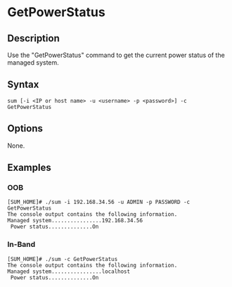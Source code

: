 # GetPowerStatus

## Description

Use the "GetPowerStatus" command to get the current power status of the managed system.

## Syntax

```
sum [-i <IP or host name> -u <username> -p <password>] -c GetPowerStatus
```

## Options

None.

## Examples

### OOB
```
[SUM_HOME]# ./sum -i 192.168.34.56 -u ADMIN -p PASSWORD -c GetPowerStatus
The console output contains the following information.
Managed system................192.168.34.56
 Power status..............On
```

### In-Band
```
[SUM_HOME]# ./sum -c GetPowerStatus
The console output contains the following information.
Managed system................localhost
 Power status..............On
```
